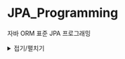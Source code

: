# JPA_Programming
자바 ORM 표준 JPA 프로그래밍



<details>
<summary>접기/펼치기</summary>

## SQL을 직접 사용할 때 문제점과 JPA를 사용해야하는 이유
![Uploading JPA_240308_013334 (1).jpg…]()

[JPA_240308_013334 (1).pdf](https://github.com/koreaioi/JPA_Programming/files/14532553/JPA_240308_013334.1.pdf)

</details>
